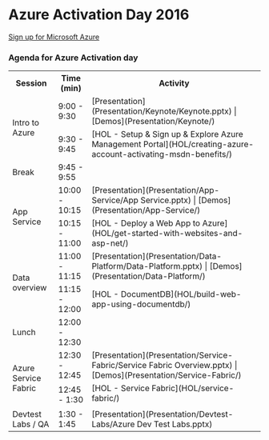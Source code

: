 <html lang="en">
   <head>
      <meta charset="utf-8">
      <meta http-equiv="X-UA-Compatible" content="IE=edge">
      <meta name="viewport" content="width=device-width, initial-scale=1">
      <title>Azure Readiness: Azure Activation Day</title>
	  <link rel="stylesheet" href="style.css">
   </head>
   <body id="home">
      <div class="container">
         <div class="jumbotron">
            <h1>Azure Activation Day 2016</h1>
            <p>
               <a href="https://azure.microsoft.com/en-us/pricing/free-trial/" class="btn btn-success">Sign up for Microsoft Azure</a>
            </p>
         <div class="panel panel-default">
            <div class="panel-heading">
               <h3 class="panel-title">Agenda for Azure Activation day</h3>
            </div>
            <div class="panel-body">
               <table class="table table-bordered table-hover">
                  <col>
                  <col>
                  <col>
                  <tr>
                     <th>Session</th>
                     <th>Time (min)</th>
                     <th>Activity</th>
                  </tr>
                  <tr>
                     <td rowspan=2>Intro to Azure</td>
                     <td>9:00 - 9:30</td>
                     <td>[Presentation](Presentation/Keynote/Keynote.pptx) | [Demos](Presentation/Keynote/)</td>
                  </tr>
                  <tr>
                     <td>9:30 - 9:45</td>
                     <td>[HOL - Setup & Sign up & Explore Azure Management Portal](HOL/creating-azure-account-activating-msdn-benefits/)</td>
                  </tr>
                  <tr>
                     <td>Break</td>
                     <td>9:45 - 9:55</td>
                     <td></td>
                  </tr>
                   <tr>
                     <td rowspan=3>App Service</td>
                     <td>10:00 - 10:15</td>
                     <td>[Presentation](Presentation/App-Service/App Service.pptx) | [Demos](Presentation/App-Service/)</td>
                  </tr>
                 <tr>
                     <td>10:15 - 11:00</td>
                     <td>[HOL - Deploy a Web App to Azure](HOL/get-started-with-websites-and-asp-net/)</td>
                  </tr>
                  <tr></tr>
                  <tr>
                     <td rowspan=3>Data overview</td>
                     <td>11:00 - 11:15</td>
                     <td>[Presentation](Presentation/Data-Platform/Data-Platform.pptx) | [Demos](Presentation/Data-Platform/)</td>
                  </tr>
                  <tr>
                     <td rowspan=2>11:15 - 12:00</td>
                     <td>[HOL - DocumentDB](HOL/build-web-app-using-documentdb/)</td>
                  </tr>
                  <tr></tr>
                  <tr>
                     <td>Lunch</td>
                     <td>12:00 - 12:30</td>
                     <td></td>
                  </tr>
                  <tr>
                     <td rowspan=3>Azure Service Fabric</td>
                     <td>12:30 - 12:45</td>
                     <td>[Presentation](Presentation/Service-Fabric/Service Fabric Overview.pptx) | [Demos](Presentation/Service-Fabric/)</td>
                  </tr>
                  <tr>
                     <td rowspan=2>12:45 - 1:30</td>
                     <td>[HOL - Service Fabric](HOL/service-fabric/)</td>
                  </tr>
                  <tr>
                     <td></td>
                  </tr>
                   <tr>
                     <td rowspan=3>Devtest Labs / QA</td>
                     <td>1:30 - 1:45</td>
                     <td>[Presentation](Presentation/Devtest-Labs/Azure Dev Test Labs.pptx)</td>
                  </tr>
               </table>
            </div>
         </div>
      </div>
   </body>
</html>
